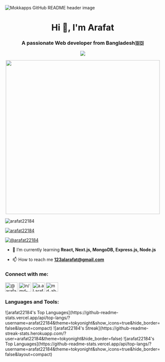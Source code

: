<img src="https://res.cloudinary.com/ddckuxsjx/image/upload/v1750791270/GitHub-Banner_hd1hmc.png" alt="Mokkapps GitHub README header image">

<h1 align="center">Hi 👋, I'm Arafat</h1>
<h3 align="center">A passionate Web developer from Bangladesh🇧🇩</h3>
<p align="center">
  <img src="https://readme-typing-svg.herokuapp.com?font=Fira+Code&size=25&duration=3000&pause=1000&center=true&vCenter=true&width=500&lines=Hi+I'm+Al+Arafat;Web+Developer+%7C+MERN+Stack+Enthusiast;Exploring+New+Technologies+Every+Day;Let's+Build+Something+Awesome" />
</p>

<p align="center">
  <img src="https://media0.giphy.com/media/v1.Y2lkPTc5MGI3NjExajBoMjZ6ejhjeXVpbWNyZXZzN3hyZTFqMDNyNmQ5YXg1M3YydGl0aiZlcD12MV9pbnRlcm5hbF9naWZfYnlfaWQmY3Q9Zw/26tn33aiTi1jkl6H6/giphy.gif" width="500" />
</p>

<p align="left"> <img src="https://komarev.com/ghpvc/?username=arafat22184&label=Profile%20views&color=0e75b6&style=flat" alt="arafat22184" /> </p>

<p align="left"> <a href="https://github.com/ryo-ma/github-profile-trophy"><img src="https://github-profile-trophy.vercel.app/?username=arafat22184" alt="arafat22184" /></a> </p>

<p align="left"> <a href="https://twitter.com/@arafat22184" target="blank"><img src="https://img.shields.io/twitter/follow/@arafat22184?logo=twitter&style=for-the-badge" alt="@arafat22184" /></a> </p>

- 🌱 I’m currently learning **React, Next.js, MongoDB, Express.js, Node.js**

- 📫 How to reach me **123alarafat@gmail.com**

<h3 align="left">Connect with me:</h3>
<p align="left">
<a href="https://twitter.com/@arafat22184" target="blank"><img align="center" src="https://raw.githubusercontent.com/rahuldkjain/github-profile-readme-generator/master/src/images/icons/Social/twitter.svg" alt="@arafat22184" height="30" width="40" /></a>
<a href="https://linkedin.com/in/in/md-abdulla-all-arafat-8a9892200" target="blank"><img align="center" src="https://raw.githubusercontent.com/rahuldkjain/github-profile-readme-generator/master/src/images/icons/Social/linked-in-alt.svg" alt="in/md-abdulla-all-arafat-8a9892200" height="30" width="40" /></a>
<a href="https://fb.com/a.al.arafat.5" target="blank"><img align="center" src="https://raw.githubusercontent.com/rahuldkjain/github-profile-readme-generator/master/src/images/icons/Social/facebook.svg" alt="a.al.arafat.5" height="30" width="40" /></a>
<a href="https://instagram.com/md_abdulla_all_arafat" target="blank"><img align="center" src="https://raw.githubusercontent.com/rahuldkjain/github-profile-readme-generator/master/src/images/icons/Social/instagram.svg" alt="md_abdulla_all_arafat" height="30" width="40" /></a>
</p>

<h3 align="left">Languages and Tools:</h3>
![arafat22184's Top Languages](https://github-readme-stats.vercel.app/api/top-langs/?username=arafat22184&theme=tokyonight&show_icons=true&hide_border=false&layout=compact)
![arafat22184's Streak](https://github-readme-streak-stats.herokuapp.com/?user=arafat22184&theme=tokyonight&hide_border=false)
![arafat22184's Top Languages](https://github-readme-stats.vercel.app/api/top-langs/?username=arafat22184&theme=tokyonight&show_icons=true&hide_border=false&layout=compact)
